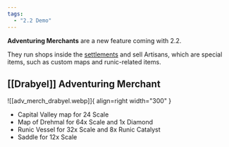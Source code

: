 ```yaml
---
tags:
  - "2.2 Demo"
---
```


**Adventuring Merchants** are a new feature coming with 2.2.

They run shops inside the [settlements](/Settlements) and sell Artisans, which are special items, such as custom maps and runic-related items.


## [[Drabyel]] Adventuring Merchant
![[adv_merch_drabyel.webp]]{ align=right width="300" }

* Capital Valley map for 24 Scale
* Map of Drehmal for 64x Scale and 1x Diamond
* Runic Vessel for 32x Scale and 8x Runic Catalyst
* Saddle for 12x Scale
